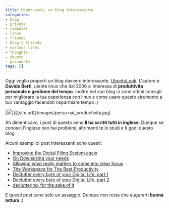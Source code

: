 ```yaml
---
title: UbuntuLook, un blog interessante
categories:
- blog
- private
- computer
- linux
- friends
- blog's friends
- various links
- thoughts
- ubuntu
- personale
tags: []
---
```

Oggi voglio proporti un blog davvero interessante,
[UbuntuLook](http://ubuntulook.blogspot.com). L'autore e **Davide Berti**,
utente linux che dal 2006 si interessa di **produttivita personale e gestione
del tempo**. Inoltre nel suo blog ci sono ottimi consigli per migliorare la
tua esperienza con linux e come usare questo strumento a tuo vantaggio
facendoti risparmiare tempo :)  
  

[![]({{site.url}}/images/personal_productivity.jpg)]({{site.url}}/images/perso
nal_productivity.jpg)

Ah dimenticavo, i post di questo anno **li ha scritti tutti in inglese**.
Dunque se conosci l'inglese non hai problemi, altrimenti te lo studi e ti godi
questo blog.  
  
  
Alcuni esempi di post interessanti sono questi:

  * [Improving the Digital Filing System again](http://ubuntulook.blogspot.com/2010/09/improving-digital-filing-system-again.html)
  * [On Downsizing your needs](http://ubuntulook.blogspot.com/2010/09/on-downsizing-your-needs.html)
  * [Allowing what really matters to come into clear focus](http://ubuntulook.blogspot.com/2010/08/allowing-what-really-matters-to-come.html)
  * [The Workspace for The Best Productivity](http://ubuntulook.blogspot.com/2010/08/workspace-for-best-productivity.html)
  * [Declutter every byte of your Digital Life. part 1](http://ubuntulook.blogspot.com/2010/07/declutter-every-byte-of-your-digital.html)
  * [Declutter every byte of your Digital Life. part 2](http://ubuntulook.blogspot.com/2010/08/declutter-every-byte-of-your-digital.html)
  * [decluttering, for the sake of it](http://ubuntulook.blogspot.com/2010/07/decluttering-for-sake-of-it.html)
  

E questi post sono solo un assaggio. Dunque non resta che augurarti **buona
lettura** :)

